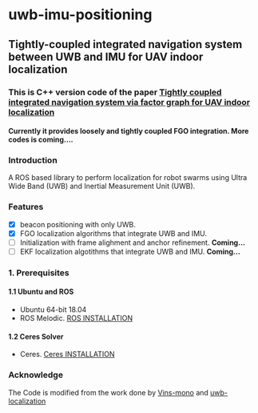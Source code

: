 # uwb-imu-positioning
## Tightly-coupled integrated navigation system between UWB and IMU for UAV indoor localization
### This is C++ version code of the paper [Tightly coupled integrated navigation system via factor graph for UAV indoor localization](https://www.sciencedirect.com/science/article/pii/S127096382031052X) 
#### Currently it provides loosely and tightly coupled FGO integration. More codes is coming....

### Introduction
A ROS based library to perform localization for robot swarms using Ultra Wide Band (UWB) and Inertial Measurement Unit (UWB).

### Features
- [x] beacon positioning with only UWB.
- [x] FGO localization algorithms that integrate UWB and IMU.
- [ ] Initialization with frame alighment and anchor refinement. **Coming...**
- [ ] EKF localization algotithms that integrate UWB and IMU. **Coming...**

### 1. Prerequisites
#### 1.1 Ubuntu and ROS
   * Ubuntu 64-bit 18.04
   * ROS Melodic. [ROS INSTALLATION](http://wiki.ros.org/ROS/Installation)
   
#### 1.2 Ceres Solver
   * Ceres. [Ceres INSTALLATION](http://ceres-solver.org/installation.html)



### Acknowledge
The Code is modified from the work done by [Vins-mono](https://github.com/HKUST-Aerial-Robotics/VINS-Mono) and [uwb-localization](https://github.com/lijx10/uwb-localization)
